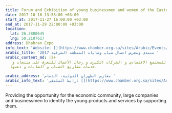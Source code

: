 ```yaml
---
title: Forum and Exhibition of young businessmen and women of the Eastern Region 2017
date: 2017-10-16 13:58:00 +03:00
start_at: 2017-11-27 16:00:00 +03:00
end_at: 2017-11-29 22:00:00 +03:00
location:
  lat: 26.3808645
  lng: 50.2107617
address: Dhahran Expo
info_text: 'Website: [](https://www.chamber.org.sa/sites/Arabic/Events/aybcf2017/Pages/Home.aspx)'
arabic_title: 'منتدى ومعرض اعمال شباب وشابات المنطقة الشرقية 2017 '
arabic_content_md: |2+
   يهدف إلى إتاحة الفرصة للمجتمع الاقتصادي و الشركات الكبرى و رجال الأعمال للتعرف على منتجات و
  خدمات مشاريع الشباب و الشابات و دعمها.

arabic_address: 'معارض الظهران الدولية، الدمام '
arabic_info_text: 'رابط الملتقى: [](https://www.chamber.org.sa/sites/Arabic/Events/aybcf2017/Pages/Home.aspx)'
---
```


Providing the opportunity for the economic community, large companies and businessmen to identify the young products and services by supporting them.